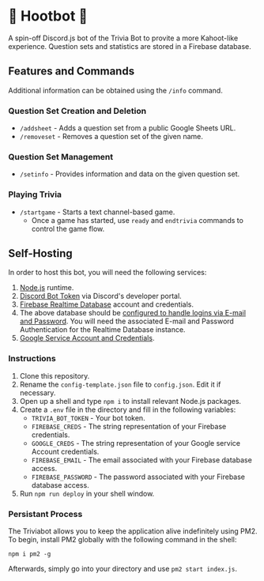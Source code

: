 # 🦉 Hootbot 🦉

A spin-off Discord.js bot of the Trivia Bot to provite a more Kahoot-like experience.
Question sets and statistics are stored in a Firebase database.

## Features and Commands

Additional information can be obtained using the `/info` command.

### Question Set Creation and Deletion

- `/addsheet` - Adds a question set from a public Google Sheets URL.
- `/removeset` - Removes a question set of the given name.

### Question Set Management

- `/setinfo` - Provides information and data on the given question set.

### Playing Trivia

- `/startgame` - Starts a text channel-based game.
  - Once a game has started, use `ready` and `endtrivia` commands to control the game flow.

## Self-Hosting

In order to host this bot, you will need the following services: 

1. [Node.js](https://nodejs.org/en/download) runtime.
2. [Discord Bot Token](https://discordjs.guide/preparations/setting-up-a-bot-application.html#creating-your-bot) via Discord's developer portal.
3. [Firebase Realtime Database](https://console.firebase.google.com/) account and credentials.
4. The above database should be [configured to handle logins via E-mail and Password](https://firebase.google.com/docs/auth/web/password-auth#before_you_begin). You will need the associated E-mail and Password Authentication for the Realtime Database instance.
5. [Google Service Account and Credentials](https://https://console.cloud.google.com/).

### Instructions

1. Clone this repository.
2. Rename the `config-template.json` file to `config.json`. Edit it if necessary.
3. Open up a shell and type `npm i` to install relevant Node.js packages.
4. Create a `.env` file in the directory and fill in the following variables:
   - `TRIVIA_BOT_TOKEN` - Your bot token.
   - `FIREBASE_CREDS` - The string representation of your Firebase credentials.
   - `GOOGLE_CREDS` - The string representation of your Google service Account credentials.
   - `FIREBASE_EMAIL` - The email associated with your Firebase database access.
   - `FIREBASE_PASSWORD` - The password associated with your Firebase database access.
5. Run `npm run deploy` in your shell window.

### Persistant Process

The Triviabot allows you to keep the application alive indefinitely using PM2. To begin, install PM2 globally with the following command in the shell:   

```npm i pm2 -g```

Afterwards, simply go into your directory and use `pm2 start index.js`.